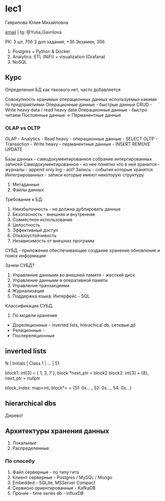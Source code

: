 # lec1

Гаврилова Юлия Михайловна

[email](gavrilovajjm@bmstu.ru) | tg: @Yulia_Gavrilova

РК: 3 шт, 70б
3 доп задания, +3б
Экзамен, 30б

1. Postgres + Python & Docker
2. Analytics: ETL (NiFi) + visualization (Grafana)
3. NoSQL

## Курс

Определения БД как такового нет, часто добавляется

Совокупность хранимых операционных данных используемых какими то предприятиями
Операционные данные - быстрые данные
CRUD - Write heavy data / read heavy data
Операционные данные - быстро читаем
Постоянные данные -> Перманентные данные

### OLAP vs OLTP

OLAP - Analytics - Read heavy - операционные данные - SELECT
OLTP - Transaction - Write heavy - перманентные данные - INSERT REMOVE UPDATE

Базы данных - самодокументированное собрание интергированных записей
Самодокументированное - из нее понятно что в ней хранится - журналы - append only log - aol?
Запись - события которые хранятся
Интегрированных - записи которые имеют некоторую структуру

1. Метаданные
2. Файлы данных

Требование к БД:

1. Неизбыточность - не должна дублировать данные
2. Безопасность - внешняя и внутренняя
3. Совместное использование
4. Целостность
5. Эффективный доступ
6. Отказоустойчивость
7. Независимость от внешних программ

СУБД - приложение обеспечивающее создание хранение обновление и поиск информации

Зачем СУБД?

1. Управление данными во внешней памяти - жесткий диск
2. Управление данными в оперативной памяти
3. Управление транзакциями
4. Журнализация
5. Поддержка языка: Интерфейс - SQL

Классификации СУБД.

1. По модели хранения

- Дореляционные - inverted lists, hierachical db, сетевые дб
- Реляционные - 
- Послереляционные

## inverted lists

N | Initials | Class
1 | ...      | 51

block1: int[3] = { 1, 3, 7 }, block *next_ptr = block2
block2: int[3] = {8}, next_ptr = nullptr

block_index: map<int, block*> = {51: 0x...., 52: 0x..., 54: 0x...}

## hierarchical dbs

Дерево!

## Архитектуры хранения данных

1. Локальные
2. Распределенные

### По способу

1. Файл серверные - по типу гита
2. Клиент серверные - Postgres / MySQL / Mongo
3. Embedded - SQLite, MSServer Compact
4. Сервисно ориентированные - KafkaDB
5. Прочие - time series db - influxDB
